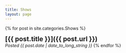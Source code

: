 ```yaml
---
title: Shows
layout: page
---
```


{% for post in site.categories.Shows %}
<h2 style="display: inline;">[{{ post.title }}]({{ post.url }})</h2><br/>
<em>Posted {{ post.date | date_to_long_string }}</em>
{% endfor %}